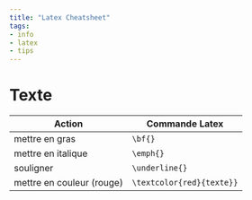 ```yaml
---
title: "Latex Cheatsheet"
tags:
- info
- latex
- tips
---
```


# Texte

| Action                    | Commande Latex            |
| ------------------------- | ------------------------- |
| mettre en gras            | `\bf{}`                   |
| mettre en italique        | `\emph{}`                 |
| souligner                 | `\underline{}`            |
| mettre en couleur (rouge) | `\textcolor{red}{texte}}` |
